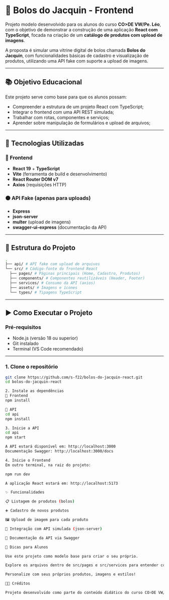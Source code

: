 # 🧁 Bolos do Jacquin - Frontend

Projeto modelo desenvolvido para os alunos do curso **CO>DE VW/Pe. Léo**, com o objetivo de demonstrar a construção de uma aplicação **React com TypeScript**, focada na criação de um **catálogo de produtos com upload de imagens**.

A proposta é simular uma vitrine digital de bolos chamada **Bolos do Jacquin**, com funcionalidades básicas de cadastro e visualização de produtos, utilizando uma API fake com suporte a upload de imagens.

---

## 📚 Objetivo Educacional

Este projeto serve como base para que os alunos possam:

- Compreender a estrutura de um projeto React com TypeScript;
- Integrar o frontend com uma API REST simulada;
- Trabalhar com rotas, componentes e serviços;
- Aprender sobre manipulação de formulários e upload de arquivos;

---

## 🧰 Tecnologias Utilizadas

### 🔵 Frontend

- **React 19** + **TypeScript**
- **Vite** (ferramenta de build e desenvolvimento)
- **React Router DOM v7**
- **Axios** (requisições HTTP)

### 🟠 API Fake (apenas para uploads)

- **Express**
- **json-server**
- **multer** (upload de imagens)
- **swagger-ui-express** (documentação da API)

---

## 📁 Estrutura do Projeto
```bash
.
├── api/ # API fake com upload de arquivos
└── src/ # Código-fonte do frontend React
  ├── pages/ # Páginas principais (Home, Cadastro, Produtos)
  ├── components/ # Componentes reutilizáveis (Header, Footer)
  ├── services/ # Consumo da API (axios)
  ├── assets/ # Imagens e ícones
  └── types/ # Tipagens TypeScript
```
---

## ▶️ Como Executar o Projeto

### Pré-requisitos

- Node.js (versão 18 ou superior)
- Git instalado
- Terminal (VS Code recomendado)

---

### 1. Clone o repositório

```bash
git clone https://github.com/s-f22/bolos-do-jacquin-react.git
cd bolos-do-jacquin-react

2. Instale as dependências
🔹 Frontend
npm install

🔸 API
cd api
npm install

3. Inicie a API
cd api
npm start

A API estará disponível em: http://localhost:3000
Documentação Swagger: http://localhost:3000/docs

4. Inicie o Frontend
Em outro terminal, na raiz do projeto:

npm run dev

A aplicação React estará em: http://localhost:5173

✨ Funcionalidades

📋 Listagem de produtos (bolos)

➕ Cadastro de novos produtos

🖼️ Upload de imagem para cada produto

🔄 Integração com API simulada (json-server)

📑 Documentação da API via Swagger

📌 Dicas para Alunos

Use este projeto como modelo base para criar o seu próprio.

Explore os arquivos dentro de src/pages e src/services para entender como as páginas se comunicam com a API.

Personalize com seus próprios produtos, imagens e estilos!

👨‍🏫 Créditos

Projeto desenvolvido como parte do conteúdo didático do curso CO>DE VW/Pe. Léo.